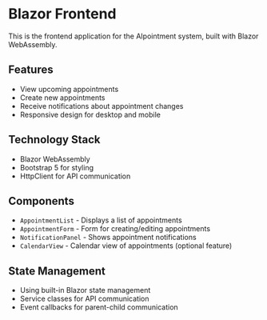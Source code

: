 # Blazor Frontend

This is the frontend application for the AIpointment system, built with Blazor WebAssembly.

## Features

- View upcoming appointments
- Create new appointments
- Receive notifications about appointment changes
- Responsive design for desktop and mobile

## Technology Stack

- Blazor WebAssembly
- Bootstrap 5 for styling
- HttpClient for API communication

## Components

- `AppointmentList` - Displays a list of appointments
- `AppointmentForm` - Form for creating/editing appointments
- `NotificationPanel` - Shows appointment notifications
- `CalendarView` - Calendar view of appointments (optional feature)

## State Management

- Using built-in Blazor state management
- Service classes for API communication
- Event callbacks for parent-child communication